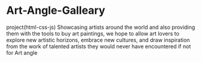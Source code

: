 # Art-Angle-Galleary
project(html-css-js)
Showcasing artists around the world and also providing them with the tools to buy art paintings, we hope to allow art lovers to explore new artistic horizons, embrace new cultures, and draw inspiration from the work of talented artists they would never have encountered if not for Art angle
